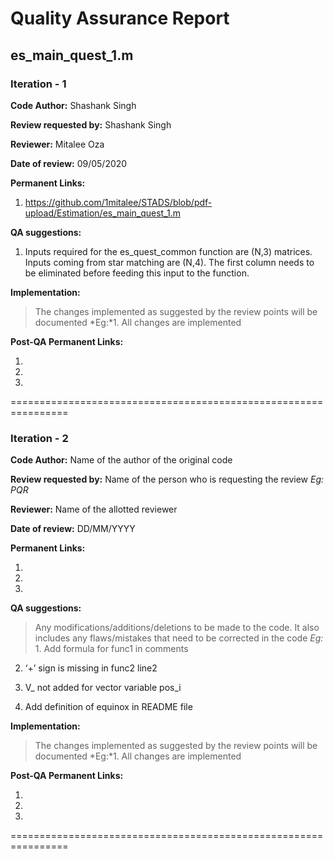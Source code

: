 Quality Assurance Report
====

es_main_quest_1.m
----

### Iteration - 1

**Code Author:** Shashank Singh


**Review requested by:** Shashank Singh


**Reviewer:** Mitalee Oza


**Date of review:**	09/05/2020


**Permanent Links:**

1. https://github.com/1mitalee/STADS/blob/pdf-upload/Estimation/es_main_quest_1.m


**QA suggestions:**

 1. Inputs required for the es_quest_common function are (N,3) matrices. Inputs coming from star matching are (N,4). The first column 
 needs to be eliminated before feeding this input to the function.
 
**Implementation:**
> The changes implemented as suggested by the review points will be documented
*Eg:*1. All changes are implemented


**Post-QA Permanent Links:**

1.

2.

3.

================================================================

### Iteration - 2

**Code Author:** Name of the author of the original code


**Review requested by:** Name of the person who is requesting the review *Eg: PQR*


**Reviewer:** Name of the allotted reviewer


**Date of review:**	DD/MM/YYYY


**Permanent Links:**

1. 

2. 

3. 


**QA suggestions:**
> Any modifications/additions/deletions to be made to the code. It also includes any flaws/mistakes that need to be corrected in the code
*Eg:* 1. Add formula for func1 in comments

2. ‘+’ sign is missing in func2 line2

3. V_ not added for vector variable pos_i

4. Add definition of equinox in README file


**Implementation:**
> The changes implemented as suggested by the review points will be documented
*Eg:*1. All changes are implemented


**Post-QA Permanent Links:**

1.

2.

3.

================================================================
